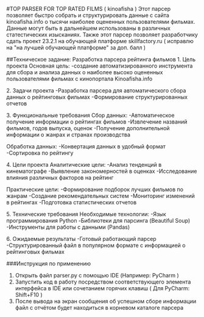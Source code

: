 #TOP PARSER FOR TOP RATED FILMS ( kinoafisha ) 
Этот парсер позволяет быстро собрать и структурировать данные с сайта kinoafisha.info 
о тысячи наиболее оцененных пользователями фильмах. 
Данные могут быть в дальнейшем использованы в различных статестических изысканиях. 
Также этот парсер позволяет разработчику сдать проект 23.2.1 на обучающей
платформе skillfactory.ru ( исправлю на "на лучшей обучающей
платформе" за доп. балл )

##Техническое задание: Разработка парсера рейтинга фильмов 
1\. Цель проекта 
Основная цель: 
-создание автоматизированного инструмента для сбора и анализа данных о наиболее высоко оцененных 
пользователями фильмах с кинопортала Kinoafisha.info

2\. Задачи проекта 
-Разработка парсера для автоматического сбора данных о рейтинговых фильмах 
-Формирование структурированных отчетов

3\. Функциональные требования 
Сбор данных: 
-Автоматическое получение информации о рейтингах фильмов 
-Извлечение названий фильмов, годов выпуска, оценок 
-Получение дополнительной информации о жанрах и странах производства

Обработка данных: 
-Конвертация данных в удобный формат 
-Сортировка по рейтингу

4\. Цели проекта Аналитические цели: 
-Анализ тенденций в кинематографе
-Выявление закономерностей в оценках 
-Исследование влияния различных факторов на рейтинг

Практические цели: 
-Формирование подборок лучших фильмов по жанрам
-Создание рекомендательных систем 
-Мониторинг изменений в рейтингах
-Подготовка статистических отчетов

5\. Технические требования 
Необходимые технологии: 
-Язык программирования Python 
-Библиотеки для парсинга (Beautiful Soup)
-Инструменты для работы с данными (Pandas)

6\. Ожидаемые результаты 
-Готовый работающий парсер 
-Структурированный файл в популярном формате с информацией о рейтинговых фильмах

###Инструкция по применению 
1. Открыть файл parser.py с помощью IDE (Например: PyCharm ) 
2. Запустить код в работу посредством соответствующего элемента интерфейса в IDE 
или сочетанием горячих клавиш ( Для PyCharm: Shift+F10 ) 
3. После вывода на экран сообщения об успешном сборе информации 
файл с отчётом будет находиться в корневом каталоге парсера
